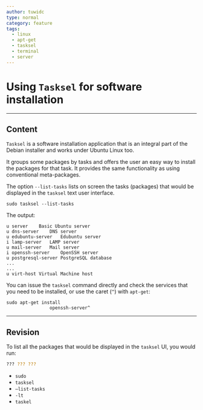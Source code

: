 ```yaml
---
author: tuwidc
type: normal
category: feature
tags:
  - linux
  - apt-get
  - tasksel
  - terminal
  - server
---
```


# Using `Tasksel` for software installation


---

## Content

`Tasksel` is a software installation application that is an integral part of the Debian installer and works under Ubuntu Linux too. 

It groups some packages by tasks and offers the user an easy way to install the packages for that task. It provides the same functionality as using conventional meta-packages.

The option `--list-tasks` lists on screen the tasks (packages) that would be displayed in the `tasksel` text user interface.

```plain-text
sudo tasksel --list-tasks
```

The output:

```plain-text
u server	Basic Ubuntu server
u dns-server	DNS server
u edubuntu-server	Edubuntu server
i lamp-server	LAMP server
u mail-server	Mail server
i openssh-server	OpenSSH server
u postgresql-server	PostgreSQL database
...
...
u virt-host	Virtual Machine host
```

You can issue the `tasksel` command directly and check the services that you need to be installed, or use the caret (`^`)
with `apt-get`:

```plain-text
sudo apt-get install 
                openssh-server^
```


---

## Revision

To list all the packages that would be displayed in the `tasksel` UI, you would run:

```bash
??? ??? ??? 
```

- `sudo`
- `tasksel`
- `—list-tasks`
- `-lt`
- `taskel`
